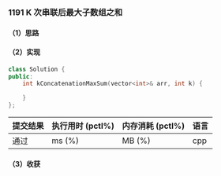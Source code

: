 ### 1191 K 次串联后最大子数组之和

#### （1）思路

#### （2）实现

```cpp
class Solution {
public:
    int kConcatenationMaxSum(vector<int>& arr, int k) {

    }
};
```

| 提交结果 | 执行用时 (pctl%) | 内存消耗 (pctl%) | 语言 |
|:---------|:-----------------|:-----------------|:-----|
| 通过     |  ms (%)   |  MB (%)  | cpp  |

#### （3）收获
